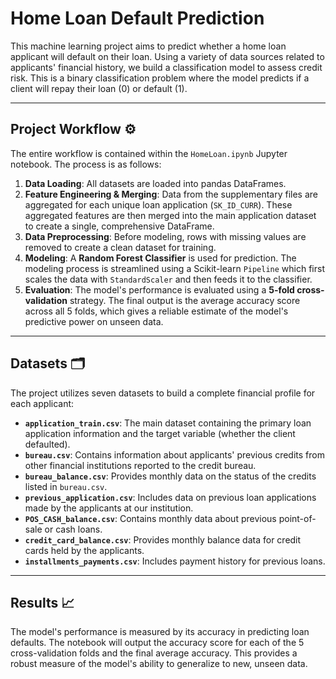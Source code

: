 # **Home Loan Default Prediction**

This machine learning project aims to predict whether a home loan applicant will default on their loan. Using a variety of data sources related to applicants' financial history, we build a classification model to assess credit risk. This is a binary classification problem where the model predicts if a client will repay their loan (0) or default (1).

---

## **Project Workflow** ⚙️

The entire workflow is contained within the `HomeLoan.ipynb` Jupyter notebook. The process is as follows:

1.  **Data Loading**: All datasets are loaded into pandas DataFrames.
2.  **Feature Engineering & Merging**: Data from the supplementary files are aggregated for each unique loan application (`SK_ID_CURR`). These aggregated features are then merged into the main application dataset to create a single, comprehensive DataFrame.
3.  **Data Preprocessing**: Before modeling, rows with missing values are removed to create a clean dataset for training.
4.  **Modeling**: A **Random Forest Classifier** is used for prediction. The modeling process is streamlined using a Scikit-learn `Pipeline` which first scales the data with `StandardScaler` and then feeds it to the classifier.
5.  **Evaluation**: The model's performance is evaluated using a **5-fold cross-validation** strategy. The final output is the average accuracy score across all 5 folds, which gives a reliable estimate of the model's predictive power on unseen data.

---

## **Datasets** 🗂️

The project utilizes seven datasets to build a complete financial profile for each applicant:

* **`application_train.csv`**: The main dataset containing the primary loan application information and the target variable (whether the client defaulted).
* **`bureau.csv`**: Contains information about applicants' previous credits from other financial institutions reported to the credit bureau.
* **`bureau_balance.csv`**: Provides monthly data on the status of the credits listed in `bureau.csv`.
* **`previous_application.csv`**: Includes data on previous loan applications made by the applicants at our institution.
* **`POS_CASH_balance.csv`**: Contains monthly data about previous point-of-sale or cash loans.
* **`credit_card_balance.csv`**: Provides monthly balance data for credit cards held by the applicants.
* **`installments_payments.csv`**: Includes payment history for previous loans.

---

## **Results** 📈

The model's performance is measured by its accuracy in predicting loan defaults. The notebook will output the accuracy score for each of the 5 cross-validation folds and the final average accuracy. This provides a robust measure of the model's ability to generalize to new, unseen data.
